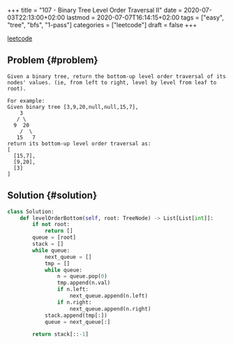 +++
title = "107 - Binary Tree Level Order Traversal II"
date = 2020-07-03T22:13:00+02:00
lastmod = 2020-07-07T16:14:15+02:00
tags = ["easy", "tree", "bfs", "1-pass"]
categories = ["leetcode"]
draft = false
+++

[leetcode](https://leetcode.com/problems/binary-tree-level-order-traversal-ii/)


## Problem {#problem}

```text
Given a binary tree, return the bottom-up level order traversal of its nodes' values. (ie, from left to right, level by level from leaf to root).

For example:
Given binary tree [3,9,20,null,null,15,7],
    3
   / \
  9  20
    /  \
   15   7
return its bottom-up level order traversal as:
[
  [15,7],
  [9,20],
  [3]
]
```


## Solution {#solution}

```python
class Solution:
    def levelOrderBottom(self, root: TreeNode) -> List[List[int]]:
        if not root:
            return []
        queue = [root]
        stack = []
        while queue:
            next_queue = []
            tmp = []
            while queue:
                n = queue.pop(0)
                tmp.append(n.val)
                if n.left:
                    next_queue.append(n.left)
                if n.right:
                    next_queue.append(n.right)
            stack.append(tmp[:])
            queue = next_queue[:]

        return stack[::-1]
```
